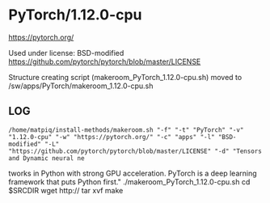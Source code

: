 PyTorch/1.12.0-cpu
========================

<https://pytorch.org/>

Used under license:
BSD-modified
<https://github.com/pytorch/pytorch/blob/master/LICENSE>

Structure creating script (makeroom_PyTorch_1.12.0-cpu.sh) moved to /sw/apps/PyTorch/makeroom_1.12.0-cpu.sh

LOG
---

    /home/matpiq/install-methods/makeroom.sh "-f" "-t" "PyTorch" "-v" "1.12.0-cpu" "-w" "https://pytorch.org/" "-c" "apps" "-l" "BSD-modified" "-L" "https://github.com/pytorch/pytorch/blob/master/LICENSE" "-d" "Tensors and Dynamic neural ne
tworks in Python with strong GPU acceleration. PyTorch is a deep learning framework that puts Python first."
    ./makeroom_PyTorch_1.12.0-cpu.sh
    cd $SRCDIR
    wget http://
    tar xvf 
    make

